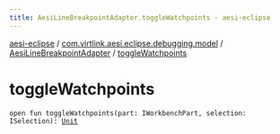 ```yaml
---
title: AesiLineBreakpointAdapter.toggleWatchpoints - aesi-eclipse
---
```


[aesi-eclipse](../../index.html) / [com.virtlink.aesi.eclipse.debugging.model](../index.html) / [AesiLineBreakpointAdapter](index.html) / [toggleWatchpoints](.)

# toggleWatchpoints

`open fun toggleWatchpoints(part: IWorkbenchPart, selection: ISelection): `[`Unit`](https://kotlinlang.org/api/latest/jvm/stdlib/kotlin/-unit/index.html)